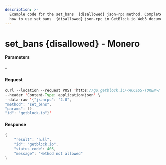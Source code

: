 ```yaml
---
description: >-
  Example code for the set_bans  {disallowed} json-rpc method. Сomplete guide on
  how to use set_bans  {disallowed} json-rpc in GetBlock.io Web3 documentation.
---
```


# set\_bans {disallowed} - Monero

#### Parameters

\-

#### Request

```java
curl --location --request POST 'https://go.getblock.io/<ACCESS-TOKEN>/' \
--header 'Content-Type: application/json' \
--data-raw '{"jsonrpc": "2.0",
"method": "set_bans",
"params": {},
"id": "getblock.io"}'
```

#### Response

```java
{
    "result": "null",
    "id": "getblock.io",
    "status_code": 405,
    "message": "Method not allowed"
}
```

